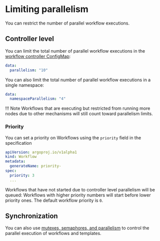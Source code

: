 # Limiting parallelism

You can restrict the number of parallel workflow executions.

## Controller level

You can limit the total number of parallel workflow executions in the [workflow controller ConfigMap](workflow-controller-configmap.yaml):

```yaml
data:
  parallelism: "10"
```

You can also limit the total number of parallel workflow executions in a single namespace:

```yaml
data:
  namespaceParallelism: "4"
```

!!! Note
    Workflows that are executing but restricted from running more nodes due to other mechanisms will still count toward parallelism limits.

### Priority

You can set a priority on Workflows using the `priority` field in the specification

```yaml
apiVersion: argoproj.io/v1alpha1
kind: Workflow
metadata:
  generateName: priority-
spec:
  priority: 3
  ...
````

Workflows that have not started due to controller level parallelism will be queued: Workflows with higher priority numbers will start before lower priority ones.
The default workflow priority is `0`.

## Synchronization

You can also use [mutexes, semaphores, and parallelism](synchronization.md) to control the parallel execution of workflows and templates.
